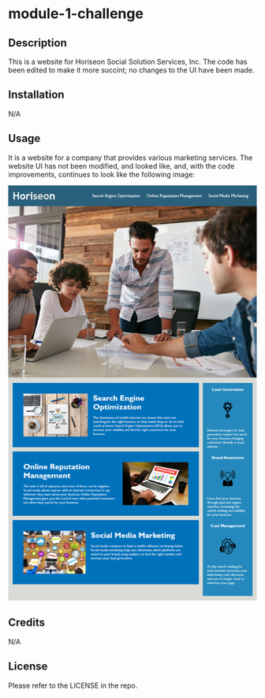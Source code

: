 # module-1-challenge

## Description

This is a website for Horiseon Social Solution Services, Inc. The code has been edited to make it more succint; no changes to the UI have been made.

## Installation

N/A

## Usage

It is a website for a company that provides various marketing services. The website UI has not been modified, and looked like, and, with the code improvements, continues to look like the following image:

![Screenshot of Horiseon site](/assets/images/01-html-css-git-challenge-demo.png)

## Credits

N/A

## License

Please refer to the LICENSE in the repo.